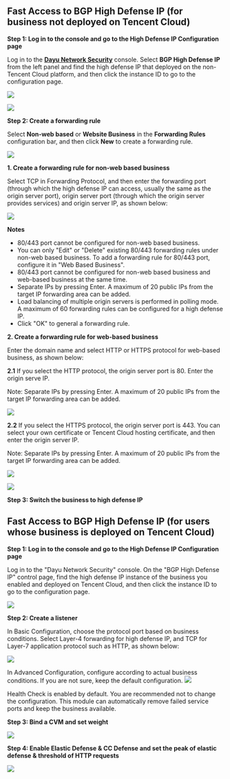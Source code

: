 ## Fast Access to BGP High Defense IP (for business not deployed on Tencent Cloud)

**Step 1: Log in to the console and go to the High Defense IP Configuration page**

Log in to the **[Dayu Network Security]()** console. Select **BGP High Defense IP** from the left panel and find the high defense IP that deployed on the non-Tencent Cloud platform, and then click the instance ID to go to the configuration page.

 ![](//mc.qcloudimg.com/static/img/db5df43e3e35f514ce3e04261c36c583/image.png)
 
 ![](//mc.qcloudimg.com/static/img/d1af7bb865544d4bb0b0bb9b86c83989/image.png)
 
**Step 2: Create a forwarding rule**

Select **Non-web based** or **Website Business** in the **Forwarding Rules** configuration bar, and then click **New** to create a forwarding rule.

 ![](//mc.qcloudimg.com/static/img/7eaa40490cbfbf604afdd01973ececbd/image.png)
 
**1. Create a forwarding rule for non-web based business**

Select TCP in Forwarding Protocol, and then enter the forwarding port (through which the high defense IP can access, usually the same as the origin server port), origin server port (through which the origin server provides services) and origin server IP, as shown below:

 ![](//mc.qcloudimg.com/static/img/e7fd75b7e97ab83d9a157d230eb1d6c8/image.png)
 
**Notes**

- 80/443 port cannot be configured for non-web based business.
- You can only "Edit" or "Delete" existing 80/443 forwarding rules under non-web based business. To add a forwarding rule for 80/443 port, configure it in "Web Based Business".
- 80/443 port cannot be configured for non-web based business and web-based business at the same time.
- Separate IPs by pressing Enter. A maximum of 20 public IPs from the target IP forwarding area can be added.
- Load balancing of multiple origin servers is performed in polling mode. A maximum of 60 forwarding rules can be configured for a high defense IP.
- Click "OK" to general a forwarding rule.

**2. Create a forwarding rule for web-based business**

Enter the domain name and select HTTP or HTTPS protocol for web-based business, as shown below:

**2.1** If you select the HTTP protocol, the origin server port is 80. Enter the origin serve IP. 

Note: Separate IPs by pressing Enter. A maximum of 20 public IPs from the target IP forwarding area can be added.

 ![](//mc.qcloudimg.com/static/img/cab68b62607fe8fccfc1514eed4d760d/image.png)
 
**2.2** If you select the HTTPS protocol, the origin server port is 443. You can select your own certificate or Tencent Cloud hosting certificate, and then enter the origin server IP.

Note: Separate IPs by pressing Enter. A maximum of 20 public IPs from the target IP forwarding area can be added.

 ![](//mc.qcloudimg.com/static/img/f56642c8a1dabf436485ab44a8eb2317/image.png)
 
 ![](//mc.qcloudimg.com/static/img/e69fe2de74fab21bc9189a10b33c2b54/image.png)
 
**Step 3: Switch the business to high defense IP**

## Fast Access to BGP High Defense IP (for users whose business is deployed on Tencent Cloud)

**Step 1: Log in to the console and go to the High Defense IP Configuration page**

Log in to the "Dayu Network Security" console. On the "BGP High Defense IP" control page, find the high defense IP instance of the business you enabled and deployed on Tencent Cloud, and then click the instance ID to go to the configuration page.

 ![](//mc.qcloudimg.com/static/img/86171ae6f5c7d06ddf5a3549049528e9/image.png)
 
**Step 2: Create a listener**

In Basic Configuration, choose the protocol port based on business conditions. Select Layer-4 forwarding for high defense IP, and TCP for Layer-7 application protocol such as HTTP, as shown below:

![](//mc.qcloudimg.com/static/img/2f0c6d6607a6626859f9e6b768d96f10/image.png)
 
In Advanced Configuration, configure according to actual business conditions. If you are not sure, keep the default configuration.
![](//mc.qcloudimg.com/static/img/461e7fbf6aa40f4eaa2e4f2be5e6ce0f/image.png)
 
Health Check is enabled by default. You are recommended not to change the configuration. This module can automatically remove failed service ports and keep the business available.

**Step 3: Bind a CVM and set weight**

 ![](//mc.qcloudimg.com/static/img/b965ac4bc71ac1a2817c7eb6e73090c7/image.png)
 
**Step 4: Enable Elastic Defense & CC Defense and set the peak of elastic defense & threshold of HTTP requests**
 
![](//mc.qcloudimg.com/static/img/097c4a80f3bf53081f874c9fe677d8dc/image.png)

